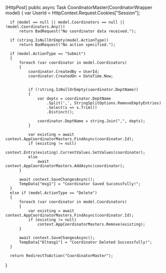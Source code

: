   [HttpPost]
  public async Task<IActionResult> CoordinatorMaster(CoordinatorWrapper model)
  {
      var UserId = HttpContext.Request.Cookies["Session"];

      if (model == null || model.Coordinators == null || !model.Coordinators.Any())
          return BadRequest("No coordinator data received.");

      if (string.IsNullOrEmpty(model.ActionType))
          return BadRequest("No action specified.");

      if (model.ActionType == "Submit")
      {
          foreach (var coordinator in model.Coordinators)
          {
              coordinator.CreatedBy = UserId;
              coordinator.CreatedOn = DateTime.Now;

   
              if (!string.IsNullOrEmpty(coordinator.DeptName))
              {
                  var depts = coordinator.DeptName
                      .Split(',', StringSplitOptions.RemoveEmptyEntries)
                      .Select(s => s.Trim())
                      .Distinct();

                  coordinator.DeptName = string.Join(",", depts); 
              }

              var existing = await context.AppCoordinatorMasters.FindAsync(coordinator.Id);
              if (existing != null)
                  context.Entry(existing).CurrentValues.SetValues(coordinator);
              else
                  await context.AppCoordinatorMasters.AddAsync(coordinator);
          }

          await context.SaveChangesAsync();
          TempData["msg1"] = "Coordinator Saved Successfully!";
      }
      else if (model.ActionType == "Delete")
      {
          foreach (var coordinator in model.Coordinators)
          {
              var existing = await context.AppCoordinatorMasters.FindAsync(coordinator.Id);
              if (existing != null)
                  context.AppCoordinatorMasters.Remove(existing);
          }

          await context.SaveChangesAsync();
          TempData["Dltmsg1"] = "Coordinator Deleted Successfully!";
      }

      return RedirectToAction("CoordinatorMaster");
  }




